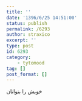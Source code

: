 ```yaml
---
title: ''
date: '1396/6/25 14:51:00'
status: publish
permalink: /6293
author: straxico
excerpt: ''
type: post
id: 6293
category:
    - tytomood
tag: []
post_format: []
---
```

خویش را بتوانان